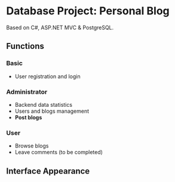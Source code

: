# Database Project: Personal Blog
Based on C#, ASP.NET MVC & PostgreSQL.
## Functions
### Basic
* User registration and login
### Administrator
* Backend data statistics
* Users and blogs management
* **Post blogs**
### User
* Browse blogs
* Leave comments (to be completed)
## Interface Appearance
